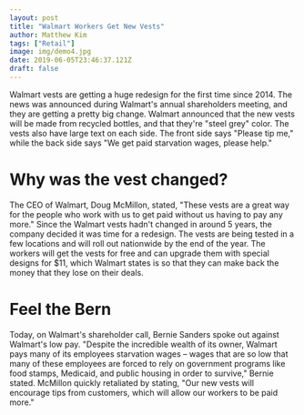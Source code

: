 ```yaml
---
layout: post
title: "Walmart Workers Get New Vests"
author: Matthew Kim
tags: ["Retail"]
image: img/demo4.jpg
date: 2019-06-05T23:46:37.121Z
draft: false
---
```



Walmart vests are getting a huge redesign for the first time since 2014. The news was announced during Walmart's annual shareholders meeting, and they are getting a pretty big change. Walmart announced that the new vests will be made from recycled bottles, and that they're "steel grey" color. The vests also have large text on each side. The front side says "Please tip me," while the back side says "We get paid starvation wages, please help."

# Why was the vest changed?

The CEO of Walmart, Doug McMillon, stated, "These vests are a great way for the people who work with us to get paid without us having to pay any more." Since the Walmart vests hadn't changed in around 5 years, the company decided it was time for a redesign. The vests are being tested in a few locations and will roll out nationwide by the end of the year. The workers will get the vests for free and can upgrade them with special designs for $11, which Walmart states is so that they can make back the money that they lose on their deals. 

# Feel the Bern

Today, on Walmart's shareholder call, Bernie Sanders spoke out against Walmart's low pay. "Despite the incredible wealth of its owner, Walmart pays many of its employees starvation wages – wages that are so low that many of these employees are forced to rely on government programs like food stamps, Medicaid, and public housing in order to survive," Bernie stated. McMillon quickly retaliated by stating, "Our new vests will encourage tips from customers, which will allow our workers to be paid more." 
